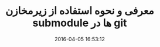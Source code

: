 ---
layout: post
title: "معرفی و نحوه استفاده از زیرمخازن submodule ها در git"
date: 2016-04-05 16:53:12
section: article
tags: git
link: "http://hive.ir/%D9%85%D8%B9%D8%B1%D9%81%DB%8C-%D9%86%D8%AD%D9%88%D9%87-%D8%A7%D8%B3%D8%AA%D9%81%D8%A7%D8%AF%D9%87-%D8%B2%DB%8C%D8%B1%D9%85%D8%AE%D8%A7%D8%B2%D9%86-submodule-%D9%87%D8%A7-%D8%AF/"
user: "نوید کاشانی"
user_link: "http://navid.kashani.ir/"
---